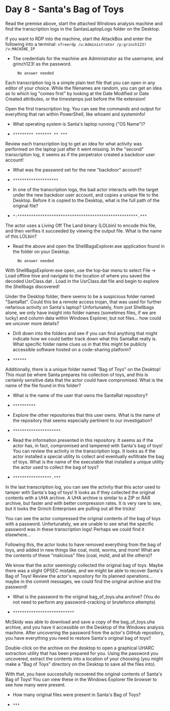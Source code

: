 # Day 8 - Santa's Bag of Toys


Read the premise above, start the attached Windows analysis machine and find the transcription logs in the SantasLaptopLogs folder on the Desktop.

If you want to RDP into the machine, start the AttackBox and enter the following into a terminal: `xfreerdp /u:Administrator /p:grinch123! /v:MACHINE_IP`

- The credentials for the machine are Administrator as the username, and grinch123! as the password.

		No answer needed

Each transcription log is a simple plain text file that you can open in any editor of your choice. While the filenames are random, you can get an idea as to which log "comes first" by looking at the Date Modified or Date Created attributes, or the timestamps just before the file extension!

Open the first transcription log. You can see the commands and output for everything that ran within PowerShell, like whoami and systeminfo!

- What operating system is Santa's laptop running ("OS Name")?

- `********* ******* ** ***`

Review each transcription log to get an idea for what activity was performed on the laptop just after it went missing. In the "second" transcription log, it seems as if the perpetrator created a backdoor user account!

- What was the password set for the new "backdoor" account?

- `********************`

- In one of the transcription logs,  the bad actor interacts with the target under the new backdoor user account, and copies a unique file to the Desktop. Before it is copied to the Desktop, what is the full path of the original file? 

- `*:*****************************************************.***`

The actor uses a Living Off The Land binary (LOLbin) to encode this file, and then verifies it succeeded by viewing the output file. What is the name of this LOLbin?

- Read the above and open the ShellBagsExplorer.exe application found in the folder on your Desktop.

		No answer needed

With ShellBagsExplorer.exe  open, use the top-bar menu to select File  -> Load offline hive and navigate to the location of where you saved the decoded UsrClass.dat . Load in the UsrClass.dat file and begin to explore the Shellbags discovered!

Under the Desktop folder, there seems to be a suspicious folder named "SantaRat". Could this be a remote access trojan, that was used for further nefarious activity on Santa's laptop? Unfortunately, from just Shellbags alone, we only have insight into folder names (sometimes files, if we are lucky) and column data within Windows Explorer, but not files... how could we uncover more details?

- Drill down into the folders and see if you can find anything that might indicate how we could better track down what this SantaRat really is. What specific folder name clues us in that this might be publicly accessible software hosted on a code-sharing platform?

- `******`

Additionally, there is a unique folder named "Bag of Toys" on the Desktop! This must be where Santa prepares his collection of toys, and this is certainly sensitive data that the actor could have compromised. What is the name of the file found in this folder? 

- What is the name of the user that owns the SantaRat repository?

- `**********`

- Explore the other repositories that this user owns. What is the name of the repository that seems especially pertinent to our investigation?

- `*********************`

- Read the information presented in this repository. It seems as if the actor has, in fact, compromised and tampered with Santa's bag of toys! You can review the activity in the transcription logs. It looks as if the actor installed a special utility to collect and eventually exfiltrate the bag of toys. What is the name of the executable that installed a unique utility the actor used to collect the bag of toys?

- `*****************.***`

In the last transcription log, you can see the activity that this actor used to tamper with Santa's bag of toys! It looks as if they collected the original contents with a UHA archive. A UHA archive is similar to a ZIP or RAR archive, but faster and with better compression rates. It is very rare to see, but it looks the Grinch Enterprises are pulling out all the tricks!

You can see the actor compressed the original contents of the bag of toys with a password. Unfortunately, we are unable to see what the specific password was in these transcription logs! Perhaps we could find it elsewhere...

Following this, the actor looks to have removed everything from the bag of toys, and added in new things like coal, mold, worms, and more!  What are the contents of these "malicious" files (coal, mold, and all the others)?


We know that the actor seemingly collected the original bag of toys. Maybe there was a slight OPSEC mistake, and we might be able to recover Santa's Bag of Toys! Review the actor's repository for its planned operations... maybe in the commit messages, we could find the original archive and the password!

- What is the password to the original bag_of_toys.uha archive? (You do not need to perform any password-cracking or bruteforce attempts)

- `***************************`

McSkidy was able to download and save a copy of the bag_of_toys.uha archive, and you have it accessible on the Desktop of the Windows analysis machine. After uncovering the password from the actor's GitHub repository, you have everything you need to restore Santa's original bag of toys!! 

Double-click on the archive on the desktop to open a graphical UHARC extraction utility that has been prepared for you. Using the password you uncovered, extract the contents into a location of your choosing (you might make a "Bag of Toys" directory on the Desktop to save all the files into).

With that, you have successfully recovered the original contents of Santa's Bag of Toys! You can view these in the Windows Explorer file browser to see how many were present.

- How many original files were present in Santa's Bag of Toys?

- `***`